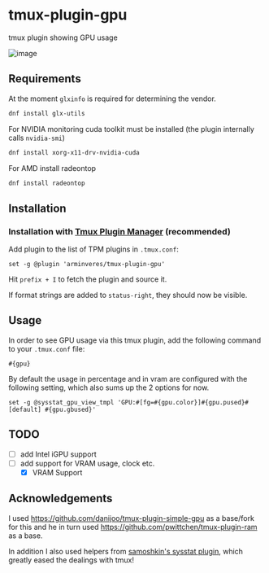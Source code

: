 # tmux-plugin-gpu

tmux plugin showing GPU usage

![image](https://user-images.githubusercontent.com/45210978/214135521-e0a729af-9aed-4fac-81c5-79f189b74374.png)

## Requirements

At the moment `glxinfo` is required for determining the vendor.
```bash
dnf install glx-utils
```

For NVIDIA monitoring cuda toolkit must be installed (the plugin internally calls `nvidia-smi`)
```bash
dnf install xorg-x11-drv-nvidia-cuda
```

For AMD install radeontop
```bash
dnf install radeontop
```

## Installation

### Installation with [Tmux Plugin Manager](https://github.com/tmux-plugins/tpm) (recommended)

Add plugin to the list of TPM plugins in `.tmux.conf`:

```tmux
set -g @plugin 'arminveres/tmux-plugin-gpu'
```

Hit `prefix + I` to fetch the plugin and source it.

If format strings are added to `status-right`, they should now be visible.

## Usage

In order to see GPU usage via this tmux plugin, add the following command to your `.tmux.conf` file:

```
#{gpu}
```

By default the usage in percentage and in vram are configured with the following setting, which also sums up the 2 options for now.
```tmux
set -g @sysstat_gpu_view_tmpl 'GPU:#[fg=#{gpu.color}]#{gpu.pused}#[default] #{gpu.gbused}'
```

## TODO

- [ ] add Intel iGPU support
- [ ] add support for VRAM usage, clock etc.
  - [x] VRAM Support

## Acknowledgements

I used https://github.com/danijoo/tmux-plugin-simple-gpu as a base/fork for this
and he in turn used https://github.com/pwittchen/tmux-plugin-ram as a base.

In addition I also used helpers from [samoshkin's sysstat plugin](https://github.com/samoshkin/tmux-plugin-sysstat),
which greatly eased the dealings with tmux!

